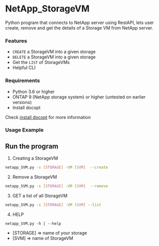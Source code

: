 # NetApp_StorageVM
Python program that connects to NetApp server using RestAPI, lets user create, remove and get the details of a Storage VM from NetApp server.


### Features
- `CREATE` a StorageVM into a given storage
- `DELETE` a StorageVM into a given storage
- Get the `LIST` of StorageVMs
- Helpful CLI

### Requirements
- Python 3.6 or higher
- ONTAP 9 (NetApp storage system) or higher (untested on earlier versions)
- Install docopt

Check [install docopt](https://pypi.org/project/docopt/) for more information


### Usage Example
## Run the program


1. Creating a StorageVM

```bash
netapp_SVM.py -s [STORAGE] -VM [SVM]  --create
```

2. Remove a StorageVM
```bash
netapp_SVM.py -s [STORAGE] -VM [SVM]  --remove
```

3. GET a list of all StorageVM
```bash
netapp_SVM.py -s [STORAGE] -VM [SVM] --list
```
    		

4. HELP
```
netapp_SVM.py -h | --help
```

- [STORAGE] => name of your storage
- [SVM] => name of StorageVM

